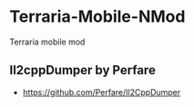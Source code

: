 # Terraria-Mobile-NMod

Terraria mobile mod

## Il2cppDumper by Perfare

* https://github.com/Perfare/Il2CppDumper
